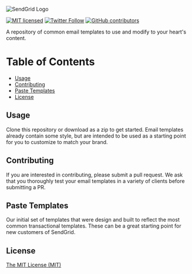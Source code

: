 ![SendGrid Logo](https://uiux.s3.amazonaws.com/2016-logos/email-logo%402x.png)

[![MIT licensed](https://img.shields.io/badge/license-MIT-blue.svg)](./LICENSE)
[![Twitter Follow](https://img.shields.io/twitter/follow/sendgrid.svg?style=social&label=Follow)](https://twitter.com/sendgrid)
[![GitHub contributors](https://img.shields.io/github/contributors/sendgrid/email-templates.svg)](https://github.com/sendgrid/email-templates/graphs/contributors)

A repository of common email templates to use and modify to your heart's content.

# Table of Contents

* [Usage](#usage)
* [Contributing](#contributing)
* [Paste Templates](#paste-templates)
* [License](#license)


<a name="usage"></a>
## Usage
Clone this repository or download as a zip to get started. Email templates already contain some style, but are intended to be used as a starting point for you to customize to match your brand.

<a name="contributing"></a>
## Contributing
If you are interested in contributing, please submit a pull request. We ask that you thoroughly test your email templates in a variety of clients before submitting a PR.

<a name="paste-templates"></a>
## Paste Templates
Our initial set of templates that were design and built to reflect the most common transactional templates. These can be a great starting point for new customers of SendGrid.

<a name="license"></a>
## License
[The MIT License (MIT)](LICENSE)